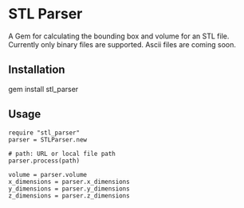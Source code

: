 # STL Parser

A Gem for calculating the bounding box and volume for an STL file. Currently only binary files are supported. Ascii files are coming soon.


## Installation
gem install stl_parser

## Usage

	require "stl_parser"
	parser = STLParser.new

	# path: URL or local file path
	parser.process(path)
	
	volume = parser.volume
	x_dimensions = parser.x_dimensions
	y_dimensions = parser.y_dimensions
	z_dimensions = parser.z_dimensions